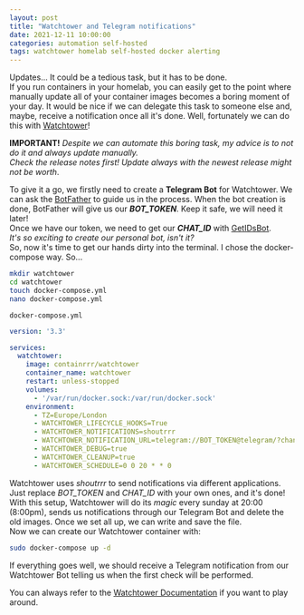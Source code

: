 ```yaml
---
layout: post
title: "Watchtower and Telegram notifications"
date: 2021-12-11 10:00:00
categories: automation self-hosted
tags: watchtower homelab self-hosted docker alerting
---
```


Updates... It could be a tedious task, but it has to be done.\
If you run containers in your homelab, you can easily get to the point where manually update all of your container images
becomes a boring moment of your day. It would be nice if we can delegate this task to someone else and, maybe, receive a notification
once all it's done. Well, fortunately we can do this with [Watchtower](https://github.com/containrrr/watchtower)!

**IMPORTANT!** _Despite we can automate this boring task, my advice is to not do it and always update manually.\
Check the release notes first! Update always with the newest release might not be worth_.

To give it a go, we firstly need to create a **Telegram Bot** for Watchtower. We can ask the [BotFather](https://telegram.me/BotFather)
to guide us in the process. When the bot creation is done, BotFather will give us our **_BOT_TOKEN_**. Keep it safe, we will need it later!\
Once we have our token, we need to get our **_CHAT_ID_** with [GetIDsBot](https://telegram.me/getidsbot).\
_It's so exciting to create our personal bot, isn't it?_\
So, now it's time to get our hands dirty into the terminal.
I chose the docker-compose way. So...

```bash
mkdir watchtower
cd watchtower
touch docker-compose.yml
nano docker-compose.yml
```
`docker-compose.yml`

```yaml
version: '3.3'

services:
  watchtower:
    image: containrrr/watchtower
    container_name: watchtower
    restart: unless-stopped
    volumes:
      - '/var/run/docker.sock:/var/run/docker.sock'
    environment:
      - TZ=Europe/London
      - WATCHTOWER_LIFECYCLE_HOOKS=True
      - WATCHTOWER_NOTIFICATIONS=shoutrrr
      - WATCHTOWER_NOTIFICATION_URL=telegram://BOT_TOKEN@telegram/?channels=CHAT_ID
      - WATCHTOWER_DEBUG=true
      - WATCHTOWER_CLEANUP=true
      - WATCHTOWER_SCHEDULE=0 0 20 * * 0
```
Watchtower uses _shoutrrr_ to send notifications via different applications.\
Just replace _BOT_TOKEN_ and _CHAT_ID_ with your own ones, and it's done!\
With this setup, Watchtower will do its _magic_ every sunday at 20:00 (8:00pm), sends us notifications through our Telegram Bot
and delete the old images. Once we set all up, we can write and save the file.\
Now we can create our Watchtower container with:
```bash
sudo docker-compose up -d
```
If everything goes well, we should receive a Telegram notification from our Watchtower Bot telling us when the first check
will be performed.

You can always refer to the [Watchtower Documentation](https://containrrr.dev/watchtower/) if you want to play around.
